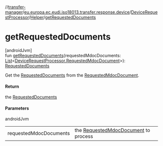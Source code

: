//[transfer-manager](../../../../index.md)/[eu.europa.ec.eudi.iso18013.transfer.response.device](../../index.md)/[DeviceRequestProcessor](../index.md)/[Helper](index.md)/[getRequestedDocuments](get-requested-documents.md)

# getRequestedDocuments

[androidJvm]\
fun [getRequestedDocuments](get-requested-documents.md)(requestedMdocDocuments: [List](https://kotlinlang.org/api/latest/jvm/stdlib/kotlin-stdlib/kotlin.collections/-list/index.html)&lt;[DeviceRequestProcessor.RequestedMdocDocument](../-requested-mdoc-document/index.md)&gt;): [RequestedDocuments](../../../eu.europa.ec.eudi.iso18013.transfer.response/-requested-documents/index.md)

Get the [RequestedDocuments](../../../eu.europa.ec.eudi.iso18013.transfer.response/-requested-documents/index.md) from the [RequestedMdocDocument](../-requested-mdoc-document/index.md).

#### Return

the [RequestedDocuments](../../../eu.europa.ec.eudi.iso18013.transfer.response/-requested-documents/index.md)

#### Parameters

androidJvm

| | |
|---|---|
| requestedMdocDocuments | the [RequestedMdocDocument](../-requested-mdoc-document/index.md) to process |
